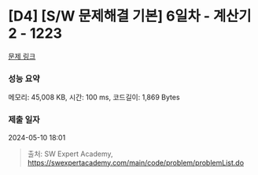 # [D4] [S/W 문제해결 기본] 6일차 - 계산기2 - 1223 

[문제 링크](https://swexpertacademy.com/main/code/problem/problemDetail.do?contestProbId=AV14nnAaAFACFAYD) 

### 성능 요약

메모리: 45,008 KB, 시간: 100 ms, 코드길이: 1,869 Bytes

### 제출 일자

2024-05-10 18:01



> 출처: SW Expert Academy, https://swexpertacademy.com/main/code/problem/problemList.do